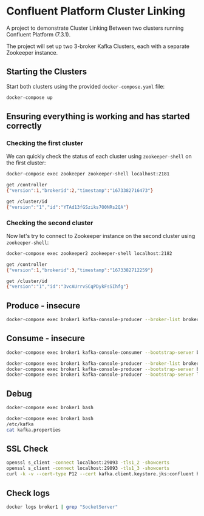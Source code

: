 # Confluent Platform Cluster Linking 

A project to demonstrate Cluster Linking Between two clusters running Confluent Platform (7.3.1).

The project will set up two 3-broker Kafka Clusters, each with a separate Zookeeper instance.

## Starting the Clusters

Start both clusters using the provided `docker-compose.yaml` file:

```bash
docker-compose up
```

## Ensuring everything is working and has started correctly

### Checking the first cluster

We can quickly check the status of each cluster using `zookeeper-shell` on the first cluster:

```bash
docker-compose exec zookeeper zookeeper-shell localhost:2181
```

```bash
get /controller
{"version":1,"brokerid":2,"timestamp":"1673382716473"}
```

```bash
get /cluster/id
{"version":"1","id":"YTAd13fGSziks7O0NRs2QA"}
```

### Checking the second cluster

Now let's try to connect to Zookeeper instance on the second cluster using `zookeeper-shell`:

```bash
docker-compose exec zookeeper2 zookeeper-shell localhost:2182
```

```bash
get /controller
{"version":1,"brokerid":3,"timestamp":"1673382712259"}
```

```bash
get /cluster/id
{"version":"1","id":"3vcAUrrvSCqPDykFsSIhfg"}
```

## Produce - insecure

```bash
docker-compose exec broker1 kafka-console-producer --broker-list broker1:9091 --topic kafka-topic
```

## Consume - insecure

```bash
docker-compose exec broker1 kafka-console-consumer --bootstrap-server broker1:9091 --from-beginning --topic kafka-topic
```

```bash
docker-compose exec broker1 kafka-console-producer --broker-list broker1:9093 --topic kafka-topic --producer.config /tmp/client-ssl-auth.properties
docker-compose exec broker1 kafka-console-producer --bootstrap-server broker1:9093 --topic kafka-topic --producer.config /tmp/client-ssl-auth.properties
docker-compose exec broker1 kafka-console-producer --bootstrap-server localhost:29093 --topic kafka-topic --producer.config /tmp/producer/client-ssl-auth.properties
```

## Debug

```bash
docker-compose exec broker1 bash
```

```bash
docker-compose exec broker1 bash
/etc/kafka
cat kafka.properties
```

## SSL Check

```bash
openssl s_client -connect localhost:29093 -tls1_2 -showcerts
openssl s_client -connect localhost:29093 -tls1_3 -showcerts
curl -k -v --cert-type P12 --cert kafka.client.keystore.jks:confluent https://localhost:29093
```

## Check logs

```bash
docker logs broker1 | grep "SocketServer"
```
